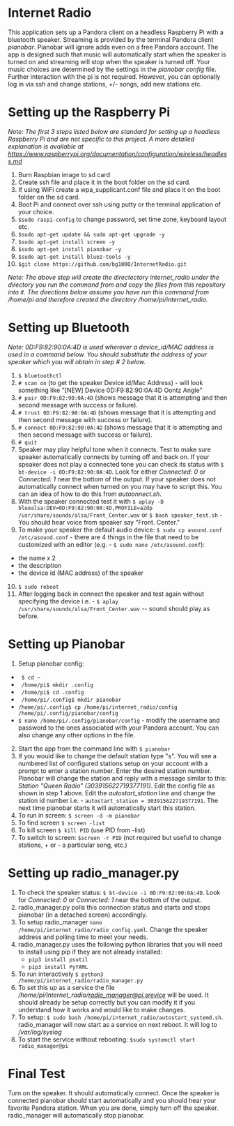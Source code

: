 Internet Radio
==============
This application sets up a Pandora client on a headless Raspberry Pi with a bluetooth speaker.  Streaming is provided by the terminal Pandora client *pianobar*. Pianobar will ignore adds even on a free Pandora account. The app is designed such that music will automatically start when the speaker is turned on and streaming will stop when the speaker is turned off.  Your music choices are determined by the settings in the *pianobar* *config* file. Further interaction with the pi is not required.  However, you can optionally log in via ssh and change stations, +/- songs, add new stations etc.

Setting up the Raspberry Pi
===========================
*Note: The first 3 steps listed below are standard for setting up a headless Raspberry Pi and are not specific to this project.  A more detailed explanation is available at https://www.raspberrypi.org/documentation/configuration/wireless/headless.md*

1. Burn Raspbian image to sd card
2. Create ssh file and place it in the boot folder on the sd card.
3. If using WiFi create a wpa_supplicant.conf file and place it on the boot folder on the sd card.
4. Boot Pi and connect over ssh using putty or the terminal application of your choice.
5. `$sudo raspi-config` to change password, set time zone, keyboard layout etc.
6. `$sudo apt-get update && sudo apt-get upgrade -y`
7. `$sudo apt-get install screen -y`
8. `$sudo apt-get install pianobar -y`
9. `$sudo apt-get install bluez-tools -y`
10. `$git clone https://github.com/bg1000/InternetRadio.git`

*Note: The above step will create the directectory internet_radio under the directory you run the command from and copy the files from this repository into it.  The directions below assume you have run this command from /home/pi and therefore created the directory /home/pi/internet_radio.*

Setting up Bluetooth
====================

*Note: 0D:F9:82:90:0A:4D is used wherever a device_id/MAC address is used in a command below.  You should substitute the address of your speaker which you will obtain in step # 2 below.*

1. `$ bluetoothctl`
2. `# scan on` (to get the speaker Device id/Mac Address) - will look something like "[NEW] Device 0D:F9:82:90:0A:4D Oontz Angle"
3. `# pair 0D:F9:82:90:0A:4D` (shows message that it is attempting and then second message with success or failure).
4. `# trust 0D:F9:82:90:0A:4D` (shows message that it is attempting and then second message with success or failure).
5. `# connect 0D:F9:82:90:0A:4D` (shows message that it is attempting and then second message with success or failure).
6. `# quit`
7. Speaker may play helpful tone when it connects. Test to make sure speaker automatically connects by turning off and back on. If your speaker does not play a connected tone you can check its status with `$ bt-device -i 0D:F9:82:90:0A:4D`. Look for either *Connected: 0* or *Connected: 1* near the bottom of the output. If your speaker does not automatically connect when turned on you may have to script this.  You can an idea of how to do this from *autoonnect.sh*.
8. With the speaker connected test it with `$ aplay -D bluealsa:DEV=0D:F9:82:90:0A:4D,PROFILE=a2dp /usr/share/sounds/alsa/Front_Center.wav` or `$ bash speaker_test.sh` - You should hear voice from speaker say "Front. Center."
9. To make your speaker the default audio device: `$ sudo cp asound.conf /etc/asound.conf` - there are 4 things in the file that need to be customized with an editor (e.g. - `$ sudo nano /etc/asound.conf`):
  - the name x 2
  - the description
  - the device id (MAC address) of the speaker
10. `$ sudo reboot`
11. After logging back in connect the speaker and test again without specifying the device i.e. -  `$ aplay /usr/share/sounds/alsa/Front_Center.wav` -- sound should play as before.

Setting up Pianobar
===================

1. Setup pianobar config:
  - ` $ cd ~`
  - ` /home/pi$ mkdir .config`
  - ` /home/pi$ cd .config`
  - ` /home/pi/.config$ mkdir pianobar`
  - `/home/pi/.config$ cp /home/pi/internet_radio/config /home/pi/.config/pianobar/config`
  - `$ nano /home/pi/.config/pianobar/config` - modify the username and password to the ones associated with your Pandora account.  You can also change any other options in the file.
2. Start the app from the command line with `$ pianobar`
3. If you would like to change the default station type "s".  You will see a numbered list of configured stations setup on your account with a prompt to enter a station number. Enter the desired station number.  Pianobar will change the station and reply with a message similar to this: *Station "Queen Radio" (303915622719377191)*. Edit the config file as shown in step 1 above. Edit the *autostart_station* line and change the station id number i.e. - `autostart_station = 303915622719377191`. The next time pianobar starts it will automatically start this station.
4. To run in screen: `$ screen -d -m pianobar`
5. To find screen `$ screen -list`
6. To kill screen `$ kill PID` (use PID from -list)
7. To switch to screen: `$screen -r PID` (not required but useful to change stations, + or - a particular song, etc.)

Setting up radio_manager.py
===========================

1. To check the speaker status: `$ bt-device -i 0D:F9:82:90:0A:4D`.  Look for *Connected: 0* or *Connected: 1* near the bottom of the output.
2. radio_manager.py polls this connection status and starts and stops pianobar (in a detached screen) accordingly.
3. To setup radio_manager `nano /home/pi/internet_radio/radio_config.yaml`.  Change the speaker address and polling time to meet your needs.
4. radio_manager.py uses the following python libraries that you will need to install using pip if they are not already installed:
    - `pip3 install psutil`
    - `pip3 install PyYAML`
5. To run interactively `$ python3 /home/pi/internet_radio/radio_manager.py`
6. To set this up as a service the file */home/pi/internet_radio/radio_manager@pi.srevice* will be used.  It should already be setup correctly but you can modify it if you understand how it works and would like to make changes.
7. To setup: `$ sudo bash /home/pi/internet_radio/autostart_systemd.sh`. radio_manager will now start as a service on next reboot.  It will log to */var/log/syslog*
8. To start the service without rebooting: `$sudo systemctl start radio_manager@pi`

Final Test
==========

Turn on the speaker.  It should automatically connect. Once the speaker is connected pianobar should start automatically and you should hear your favorite Pandora station. When you are done, simply turn off the speaker.  radio_manager will automatically stop pianobar.


